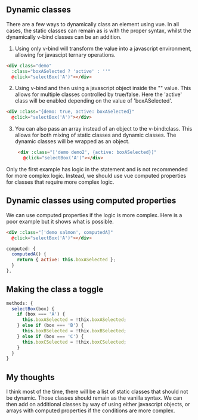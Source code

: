 ## Dynamic classes
There are a few ways to dynamically class an element using vue. In all cases, the static
classes can remain as is with the proper syntax, whilst the dynamically v-bind classes can
be an addition.

1. Using only v-bind will transform the value into a javascript environment, allowing for
   javascipt ternary operations.
  ```html
  <div class="demo"
    :class="boxASelected ? 'active' : ''"
    @click="selectBox('A')"></div>
  ``` 
2. Using v-bind and then using a javascript object inside the "" value. This allows for
   multiple classes controlled by true/false. Here the 'active' class will be enabled
   depending on the value of 'boxASelected'.
  ```html
  <div :class="{demo: true, active: boxASelected}"
    @click="selectBox('A')"></div>
  ```
3. You can also pass an array instead of an object to the v-bind:class. This allows for
   both mixing of static classes and dynamic classes. The dynamic classes will be wrapped
   as an object.
   ```html
    <div :class="['demo demo2', {active: boxASelected}]"
      @click="selectBox('A')"></div>
   ```
   
Only the first example has logic in the statement and is not recommended for more complex
logic. Instead, we should use vue computed properties for classes that require more
complex logic.

## Dynamic classes using computed properties
We can use computed properties if the logic is more complex. Here is a poor example but it
shows what is possible.

```html
<div :class="['demo salmon', computedA]"
  @click="selectBox('A')"></div>
```

```javascript
computed: {
  computedA() {
    return { active: this.boxASelected };
  }
},
```

## Making the class a toggle

```javascript
methods: {
  selectBox(box) {
    if (box === 'A') {
      this.boxASelected = !thix.boxASelected;
    } else if (box === 'B') {
      this.boxBSelected = !thix.boxBSelected;
    } else if (box === 'C') {
      this.boxCSelected = !thix.boxCSelected;
    }
  }
}
```


## My thoughts
I think most of the time, there will be a list of static classes that should not be
dynamic. Those classes should remain as the vanilla syntax. We can then add on additional
classes by way of using either javascript objects, or arrays with computed properties if
the conditions are more complex.